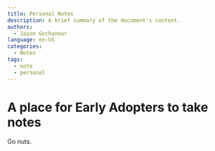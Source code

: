 ```yaml
---
title: Personal Notes
description: A brief summary of the document's content.
authors:
  - Jason Gochanour
language: en-US
categories:
  - Notes
tags:
  - note
  - personal
---
```

# A place for Early Adopters to take notes

Go nuts.
